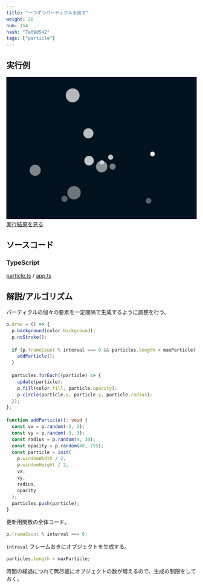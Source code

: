 ```yaml
---
title: "一つずつパーティクルを出す"
weight: 20
num: 154
hash: "7a09d542"
tags: ["particle"]
---
```


## 実行例

![](./static/images/7a09d542/0.png)
[実行結果を見る](./static/play/7a09d542/index.html)

## ソースコード

### TypeScript

[particle.ts](./static/code/7a09d542/particle.ts) / [app.ts](./static/code/7a09d542/app.ts)

## 解説/アルゴリズム

パーティクルの個々の要素を一定間隔で生成するように調整を行う。

```typescript
p.draw = () => {
  p.background(color.background);
  p.noStroke();

  if (p.frameCount % interval === 0 && particles.length < maxParticle) {
    addParticle();
  }

  particles.forEach((particle) => {
    update(particle);
    p.fill(color.fill, particle.opacity);
    p.circle(particle.x, particle.y, particle.radius);
  });
};

function addParticle(): void {
  const vx = p.random(-3, 3);
  const vy = p.random(-3, 3);
  const radius = p.random(4, 30);
  const opacity = p.random(40, 255);
  const particle = init(
    p.windowWidth / 2,
    p.windowHeight / 2,
    vx,
    vy,
    radius,
    opacity
  );
  particles.push(particle);
}
```

更新用関数の全体コード。

```typescript
p.frameCount % interval === 0;
```

`intreval` フレームおきにオブジェクトを生成する。

```typescript
particles.length < maxParticle;
```

時間の経過につれて無尽蔵にオブジェクトの数が増えるので、生成の制限をしておく。
